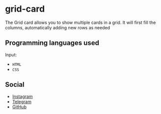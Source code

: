 # grid-card
The Grid card allows you to show multiple cards in a grid. It will first fill the columns, automatically adding new rows as needed

## Programming languages used
Input:
- `HTML`
- `CSS`

## Social

-  [Instagram](https://instagram.com/bhrad2006)
-  [Telegram](https://t.me/bhradhashemi)
-  [GitHub](https://pages.github.com/BehradHashemi)
